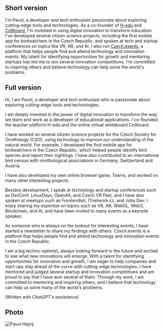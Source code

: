 <!-- TODO: !!! Add links  -->
<!-- TODO: !!!4 Subtitile from Short version 3rd person -->

## Short version

I'm Pavol, a developer and tech enthusiast passionate about exploring cutting-edge tools and technologies. As a co-founder of [H-edu](https://www.h-edu.cz/) and [Collboard](https://collboard.com/), I'm invested in using digital innovation to transform education. I've developed several citizen science projects, including the first mobile app for birdwatchers in the Czech Republic, and spoken at tech and startup conferences on topics like VR, AR, and AI. I also run [Czech.events](https://czech.events/), a platform that helps people find and attend technology and innovation events. My talent for identifying opportunities for growth and mentoring startups has led me to win several innovation competitions. I'm committed to inspiring others and believe technology can help solve the world's problems.


## Full version

Hi, I am Pavol, a developer and tech enthusiast who is passionate about exploring cutting-edge tools and technologies.

I am deeply invested in the power of digital innovation to transform the way we learn and work as a developer of educational applications. I co-founded the teacher platform H-edu and the online virtual whiteboard Collboard.

I have worked on several citizen science projects for the Czech Society for Ornithology (CSO), using technology to improve our understanding of the natural world. For example, I developed the first mobile app for birdwatchers in the Czech Republic, which helped people identify bird species and report their sightings. I have also contributed to an international bird census with ornithological associations in Germany, Switzerland and Austria.

I have also developed my own online browser game, Towns, and worked on many other interesting projects.

Besides development, I speak at technology and startup conferences such as DevConf, LinuxDays, OpenAlt, and Czech VR Fest, and I have also spoken at meetups such as Frontendisti, ITnetwork.cz, and Jobs Dev. I enjoy sharing my expertise on topics such as VR, AR, WebGL, Web3, Blockchain, and AI, and have been invited to many events as a keynote speaker.

As someone who is always on the lookout for interesting events, I have started a newsletter to share my findings with others. Czech.events is a platform that helps people find and attend technology and innovation events in the Czech Republic.

I am a big techno-optimist, always looking forward to the future and excited to see what new innovations will emerge. With a talent for identifying opportunities for innovation and growth, I am eager to help companies and start-ups stay ahead of the curve with cutting-edge technologies. I have mentored and judged several startup and innovation competitions and am proud to say that I have won several of them. Through my work, I am committed to mentoring and inspiring others, and I believe that technology can help us solve many of the world's problems.

*(Written with ChatGPT's assistance)*


## Photo

![Pavol Hejný](https://www.gravatar.com/avatar/10bceb8965947164502b4e7b3314733d?s=512)
